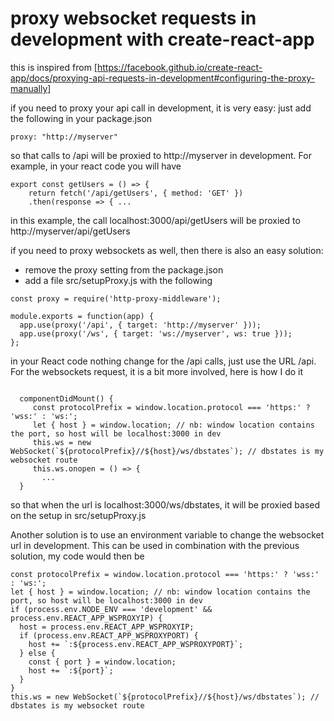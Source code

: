 # proxy websocket requests in development with create-react-app

this is inspired from [https://facebook.github.io/create-react-app/docs/proxying-api-requests-in-development#configuring-the-proxy-manually] 


if you need to proxy your api call in development, it is very easy: just add the following in your package.json

```
proxy: "http://myserver"
```

so that calls to /api will be proxied to http://myserver in development. For example, in your react code you will have



``` 
export const getUsers = () => {
    return fetch('/api/getUsers', { method: 'GET' })
    .then(response => { ...

```

in this example, the call localhost:3000/api/getUsers will be proxied to http://myserver/api/getUsers

if you need to proxy websockets as well, then there is also an easy solution:
* remove the proxy setting from the package.json
* add a file src/setupProxy.js with the following

```
const proxy = require('http-proxy-middleware');

module.exports = function(app) {
  app.use(proxy('/api', { target: 'http://myserver' }));
  app.use(proxy('/ws', { target: 'ws://myserver', ws: true }));
};

```
in your React code nothing change for the /api calls, just use the URL /api. For the websockets request, it is a bit more involved, 
here is how I do it

```

  componentDidMount() {
     const protocolPrefix = window.location.protocol === 'https:' ? 'wss:' : 'ws:';
     let { host } = window.location; // nb: window location contains the port, so host will be localhost:3000 in dev
     this.ws = new WebSocket(`${protocolPrefix}//${host}/ws/dbstates`); // dbstates is my websocket route
     this.ws.onopen = () => {
       ...
  }

```
so that when the url is localhost:3000/ws/dbstates, it will be proxied based on the setup in src/setupProxy.js

Another solution is to use an environment variable to change the websocket url in development. This can be used in combination with the previous solution, my code would then be

```
const protocolPrefix = window.location.protocol === 'https:' ? 'wss:' : 'ws:';
let { host } = window.location; // nb: window location contains the port, so host will be localhost:3000 in dev
if (process.env.NODE_ENV === 'development' && process.env.REACT_APP_WSPROXYIP) {
  host = process.env.REACT_APP_WSPROXYIP;
  if (process.env.REACT_APP_WSPROXYPORT) {
    host += `:${process.env.REACT_APP_WSPROXYPORT}`;
  } else {
    const { port } = window.location;
    host += `:${port}`;
  }
}
this.ws = new WebSocket(`${protocolPrefix}//${host}/ws/dbstates`); // dbstates is my websocket route

```



